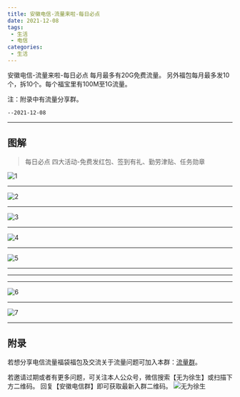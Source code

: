 ```yaml
---
title: 安徽电信-流量来啦-每日必点
date: 2021-12-08
tags:
 - 生活
 - 电信
categories:
 - 生活
---
```



安徽电信-流量来啦-每日必点 每月最多有20G免费流量。
另外福包每月最多发10个，拆10个。每个福宝里有100M至1G流量。 <br/>


注：附录中有流量分享群。

`--2021-12-08`

---

## 图解

> 每日必点 四大活动-免费发红包、签到有礼、勤劳津贴、任务勋章


![1]( https://codechina.csdn.net/xu180/document/-/raw/master/imgs/TelecomTraffic2/1.jpg )

---

![2]( https://codechina.csdn.net/xu180/document/-/raw/master/imgs/TelecomTraffic2/2.jpg )

---

![3]( https://codechina.csdn.net/xu180/document/-/raw/master/imgs/TelecomTraffic2/3.jpg )

---

![4]( https://codechina.csdn.net/xu180/document/-/raw/master/imgs/TelecomTraffic2/4.jpg )

---

![5]( https://codechina.csdn.net/xu180/document/-/raw/master/imgs/TelecomTraffic2/5.jpg )

---

---

---

![6]( https://codechina.csdn.net/xu180/document/-/raw/master/imgs/TelecomTraffic2/6.jpg )

---

![7]( https://codechina.csdn.net/xu180/document/-/raw/master/imgs/TelecomTraffic2/7.jpg )

---

## 附录

若想分享电信流量福袋福包及交流关于流量问题可加入本群：[流量群]( https://codechina.csdn.net/xu180/document/-/raw/master/imgs/TelecomTraffic/wxgGroup.jpg )。

若邀请过期或者有更多问题，可关注本人公众号，微信搜索【无为徐生】或扫描下方二维码。
回复【安徽电信群】即可获取最新入群二维码。
![无为徐生]( https://codechina.csdn.net/xu180/document/-/raw/master/imgs/weixin/wuweixusheng.png )



